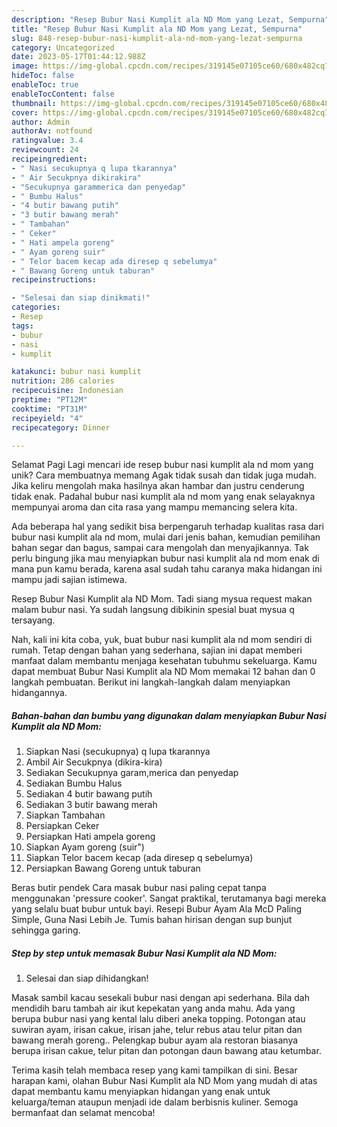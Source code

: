 ```yaml
---
description: "Resep Bubur Nasi Kumplit ala ND Mom yang Lezat, Sempurna"
title: "Resep Bubur Nasi Kumplit ala ND Mom yang Lezat, Sempurna"
slug: 848-resep-bubur-nasi-kumplit-ala-nd-mom-yang-lezat-sempurna
category: Uncategorized
date: 2023-05-17T01:44:12.988Z
image: https://img-global.cpcdn.com/recipes/319145e07105ce60/680x482cq70/bubur-nasi-kumplit-ala-nd-mom-foto-resep-utama.jpg
hideToc: false
enableToc: true
enableTocContent: false
thumbnail: https://img-global.cpcdn.com/recipes/319145e07105ce60/680x482cq70/bubur-nasi-kumplit-ala-nd-mom-foto-resep-utama.jpg
cover: https://img-global.cpcdn.com/recipes/319145e07105ce60/680x482cq70/bubur-nasi-kumplit-ala-nd-mom-foto-resep-utama.jpg
author: Admin
authorAv: notfound
ratingvalue: 3.4
reviewcount: 24
recipeingredient:
- " Nasi secukupnya q lupa tkarannya"
- " Air Secukpnya dikirakira"
- "Secukupnya garammerica dan penyedap"
- " Bumbu Halus"
- "4 butir bawang putih"
- "3 butir bawang merah"
- " Tambahan"
- " Ceker"
- " Hati ampela goreng"
- " Ayam goreng suir"
- " Telor bacem kecap ada diresep q sebelumya"
- " Bawang Goreng untuk taburan"
recipeinstructions:

- "Selesai dan siap dinikmati!"
categories:
- Resep
tags:
- bubur
- nasi
- kumplit

katakunci: bubur nasi kumplit 
nutrition: 286 calories
recipecuisine: Indonesian
preptime: "PT12M"
cooktime: "PT31M"
recipeyield: "4"
recipecategory: Dinner

---
```



Selamat Pagi Lagi mencari ide resep bubur nasi kumplit ala nd mom yang unik? Cara membuatnya memang Agak tidak susah dan tidak juga mudah. Jika keliru mengolah maka hasilnya akan hambar dan justru cenderung tidak enak. Padahal bubur nasi kumplit ala nd mom yang enak selayaknya mempunyai aroma dan cita rasa yang mampu memancing selera kita.


Ada beberapa hal yang sedikit bisa berpengaruh terhadap kualitas rasa dari bubur nasi kumplit ala nd mom, mulai dari jenis bahan, kemudian pemilihan bahan segar dan bagus, sampai cara mengolah dan menyajikannya. Tak perlu bingung jika mau menyiapkan bubur nasi kumplit ala nd mom enak di mana pun kamu berada, karena asal sudah tahu caranya maka hidangan ini mampu jadi sajian istimewa.

Resep Bubur Nasi Kumplit ala ND Mom. Tadi siang mysua request makan malam bubur nasi. Ya sudah langsung dibikinin spesial buat mysua q tersayang.


Nah, kali ini kita coba, yuk, buat bubur nasi kumplit ala nd mom sendiri di rumah. Tetap dengan bahan yang sederhana, sajian ini dapat memberi manfaat dalam membantu menjaga kesehatan tubuhmu sekeluarga. Kamu dapat membuat Bubur Nasi Kumplit ala ND Mom memakai 12 bahan dan 0 langkah pembuatan. Berikut ini langkah-langkah dalam menyiapkan hidangannya.

<!--inarticleads1-->

##### Bahan-bahan dan bumbu yang digunakan dalam menyiapkan Bubur Nasi Kumplit ala ND Mom:

1. Siapkan  Nasi (secukupnya) q lupa tkarannya
1. Ambil  Air Secukpnya (dikira-kira)
1. Sediakan Secukupnya garam,merica dan penyedap
1. Sediakan  Bumbu Halus
1. Sediakan 4 butir bawang putih
1. Sediakan 3 butir bawang merah
1. Siapkan  Tambahan
1. Persiapkan  Ceker
1. Persiapkan  Hati ampela goreng
1. Siapkan  Ayam goreng (suir&#34;)
1. Siapkan  Telor bacem kecap (ada diresep q sebelumya)
1. Persiapkan  Bawang Goreng untuk taburan


Beras butir pendek Cara masak bubur nasi paling cepat tanpa menggunakan &#39;pressure cooker&#39;. Sangat praktikal, terutamanya bagi mereka yang selalu buat bubur untuk bayi. Resepi Bubur Ayam Ala McD Paling Simple, Guna Nasi Lebih Je. Tumis bahan hirisan dengan sup bunjut sehingga garing. 

<!--inarticleads2-->

##### Step by step untuk memasak Bubur Nasi Kumplit ala ND Mom:


1. Selesai dan siap dihidangkan!

Masak sambil kacau sesekali bubur nasi dengan api sederhana. Bila dah mendidih baru tambah air ikut kepekatan yang anda mahu. Ada yang berupa bubur nasi yang kental lalu diberi aneka topping. Potongan atau suwiran ayam, irisan cakue, irisan jahe, telur rebus atau telur pitan dan bawang merah goreng.. Pelengkap bubur ayam ala restoran biasanya berupa irisan cakue, telur pitan dan potongan daun bawang atau ketumbar. 

Terima kasih telah membaca resep yang kami tampilkan di sini. Besar harapan kami, olahan Bubur Nasi Kumplit ala ND Mom yang mudah di atas dapat membantu kamu menyiapkan hidangan yang enak untuk keluarga/teman ataupun menjadi ide dalam berbisnis kuliner. Semoga bermanfaat dan selamat mencoba!
